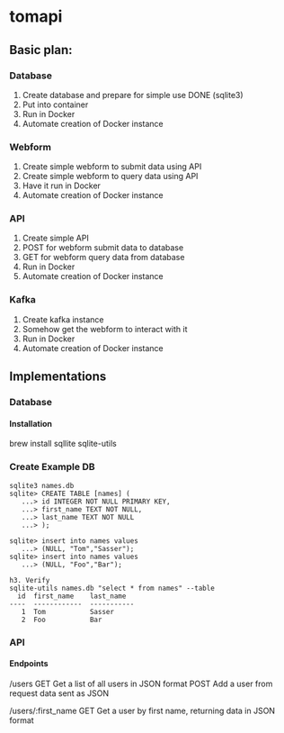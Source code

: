 # tomapi

## Basic plan:

### Database
1) Create database and prepare for simple use   DONE (sqlite3)
2) Put into container
3) Run in Docker
4) Automate creation of Docker instance

### Webform
1) Create simple webform to submit data using API
2) Create simple webform to query data using API
3) Have it run in Docker
4) Automate creation of Docker instance

### API
1) Create simple API
2) POST for webform submit data to database
3) GET for webform query data from database
4) Run in Docker
5) Automate creation of Docker instance

### Kafka
1) Create kafka instance
2) Somehow get the webform to interact with it
3) Run in Docker
4) Automate creation of Docker instance


## Implementations

### Database

#### Installation
brew install sqllite sqlite-utils

### Create Example DB
```
sqlite3 names.db
sqlite> CREATE TABLE [names] (
   ...> id INTEGER NOT NULL PRIMARY KEY,
   ...> first_name TEXT NOT NULL,
   ...> last_name TEXT NOT NULL
   ...> );

sqlite> insert into names values
   ...> (NULL, "Tom","Sasser");
sqlite> insert into names values
   ...> (NULL, "Foo","Bar");

h3. Verify
sqlite-utils names.db "select * from names" --table
  id  first_name    last_name
----  ------------  -----------
   1  Tom           Sasser
   2  Foo           Bar
```





### API

#### Endpoints

/users
   GET      Get a list of all users in JSON format
   POST     Add a user from request data sent as JSON

/users/:first_name
   GET      Get a user by first name, returning data in JSON format



